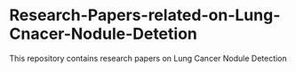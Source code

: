 # Research-Papers-related-on-Lung-Cnacer-Nodule-Detetion
This repository contains research papers on Lung Cancer Nodule Detection 
